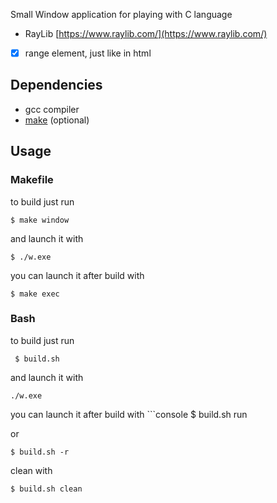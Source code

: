 Small Window application for playing with C language

- RayLib [https://www.raylib.com/](https://www.raylib.com/)

- [x] range element, just like in html

## Dependencies

- gcc compiler
- [make](https://www.gnu.org/software/make/) (optional)

## Usage

### Makefile

to build just run

```console
$ make window
```

and launch it with

```console
$ ./w.exe
```

you can launch it after build with

```console
$ make exec
```

### Bash

to build just run

```console
 $ build.sh
```

and launch it with

```console
./w.exe
```

you can launch it after build with ```console
$ build.sh run

or

```console
$ build.sh -r
```

clean with

```console
$ build.sh clean
```
